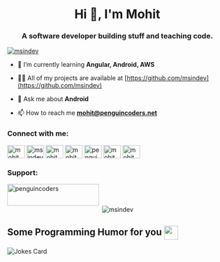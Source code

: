 <h1 align="center">Hi 👋, I'm Mohit</h1>
<h3 align="center">A software developer building stuff and teaching code.</h3>

<p align="left"> <a href="https://twitter.com/msindev" target="blank"><img src="https://img.shields.io/twitter/follow/msindev?logo=twitter&style=for-the-badge" alt="msindev" /></a> </p>

- 🌱 I’m currently learning **Angular, Android, AWS**

- 👨‍💻 All of my projects are available at [https://github.com/msindev](https://github.com/msindev)

- 💬 Ask me about **Android**

- 📫 How to reach me **mohit@penguincoders.net**

<h3 align="left">Connect with me:</h3>
<p align="left">
<a href="https://twitter.com/msindev" target="blank"><img align="center" src="https://raw.githubusercontent.com/rahuldkjain/github-profile-readme-generator/master/src/images/icons/Social/twitter.svg" alt="mohitwildbeast" height="30" width="40" /></a>
<a href="https://linkedin.com/in/msindev" target="blank"><img align="center" src="https://raw.githubusercontent.com/rahuldkjain/github-profile-readme-generator/master/src/images/icons/Social/linked-in-alt.svg" alt="msindev" height="30" width="40" /></a>
<a href="https://stackoverflow.com/users/mohitwildbeast" target="blank"><img align="center" src="https://raw.githubusercontent.com/rahuldkjain/github-profile-readme-generator/master/src/images/icons/Social/stack-overflow.svg" alt="mohitwildbeast" height="30" width="40" /></a>
<a href="https://kaggle.com/mohitwildbeast" target="blank"><img align="center" src="https://raw.githubusercontent.com/rahuldkjain/github-profile-readme-generator/master/src/images/icons/Social/kaggle.svg" alt="mohitwildbeast" height="30" width="40" /></a>
<a href="https://www.youtube.com/c/PenguinCodersNetOfficial" target="blank"><img align="center" src="https://raw.githubusercontent.com/rahuldkjain/github-profile-readme-generator/master/src/images/icons/Social/youtube.svg" alt="penguin coders" height="30" width="40" /></a>
<a href="https://www.hackerrank.com/mohitwildbeast" target="blank"><img align="center" src="https://raw.githubusercontent.com/rahuldkjain/github-profile-readme-generator/master/src/images/icons/Social/hackerrank.svg" alt="mohitwildbeast" height="30" width="40" /></a>
<a href="https://www.leetcode.com/mohitwildbeast" target="blank"><img align="center" src="https://raw.githubusercontent.com/rahuldkjain/github-profile-readme-generator/master/src/images/icons/Social/leet-code.svg" alt="mohitwildbeast" height="30" width="40" /></a>
</p>



<h3 align="left">Support:</h3>
<p><a href="https://www.buymeacoffee.com/penguincoders"> <img align="left" src="https://cdn.buymeacoffee.com/buttons/v2/default-yellow.png" height="50" width="210" alt="penguincoders" /></a></p><br><br>

<p>&nbsp;<img align="center" src="https://github-readme-stats.vercel.app/api?username=msindev&show_icons=true&theme=dark&locale=en" alt="msindev" /></p>

<h2> Some Programming Humor for you <img align ='center' src='https://media2.giphy.com/media/UQDSBzfyiBKvgFcSTw/giphy.gif?cid=ecf05e47p3cd513axbek3f56ti3jzizq8hincw20jauyyfyw&rid=giphy.gif' width = '32px'></h2>

![Jokes Card](https://readme-jokes.vercel.app/api?theme=default)

